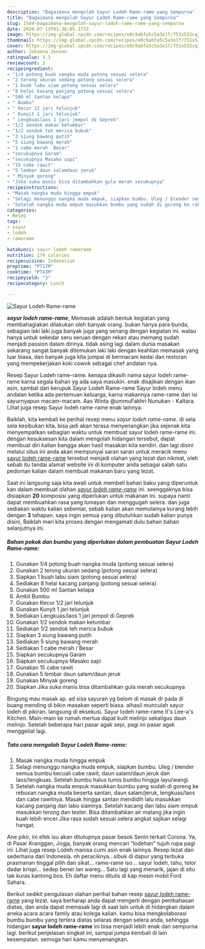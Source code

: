```yaml
---
description: "Bagaimana mengolah Sayur Lodeh Rame-rame yang Sempurna"
title: "Bagaimana mengolah Sayur Lodeh Rame-rame yang Sempurna"
slug: 1544-bagaimana-mengolah-sayur-lodeh-rame-rame-yang-sempurna
date: 2020-07-13T01:38:05.177Z
image: https://img-global.cpcdn.com/recipes/e0c9abfa5c5a3e1f/751x532cq70/sayur-lodeh-rame-rame-foto-resep-utama.jpg
thumbnail: https://img-global.cpcdn.com/recipes/e0c9abfa5c5a3e1f/751x532cq70/sayur-lodeh-rame-rame-foto-resep-utama.jpg
cover: https://img-global.cpcdn.com/recipes/e0c9abfa5c5a3e1f/751x532cq70/sayur-lodeh-rame-rame-foto-resep-utama.jpg
author: Johanna Jensen
ratingvalue: 3.3
reviewcount: 3
recipeingredient:
- "1/4 potong buah nangka muda potong sesuai selera"
- "2 terong ukuran sedang potong sesuai selera"
- "1 buah labu siam potong sesuai selera"
- "8 helai kacang panjang potong sesuai selera"
- "500 ml Santan kelapa"
- " Bumbu"
- " Kecur 12 jari telunjuk"
- " Kunyit 1 jari telunjuk"
- " Lengkuaslaos 1 jari jempol di Geprek"
- "1/2 sendok makan ketumbar"
- "1/2 sendok teh merica bubuk"
- "3 siung bawang putih"
- "5 siung bawang merah"
- "1 cabe merah  Besar"
- "secukupnya Garam"
- "secukupnya Masako sapi"
- "15 cabe rawit"
- "5 lembar daun salamdaun jeruk"
- " Minyak goreng"
- "Jika suka manis bisa ditambahkan gula merah secukupnya"
recipeinstructions:
- "Masak nangka muda hingga empuk"
- "Selagi menunggu nangka muda empuk, siapkan bumbu. Uleg / blender semua bumbu kecuali cabe rawit, daun salam/daun jeruk dan laos/lengkuas. Setelah bumbu halus tumis bumbu hingga layu/wangi."
- "Setelah nangka muda empuk masukkan bumbu yang sudah di goreng ke rebusan nangka muda beserta santan, daun salam/jeruk, lengkuas/laos dan cabe rawitnya. Masak hingga santan mendidih lalu masukkan kacang panjang dan labu siamnya. Setelah kacang dan labu siam empuk masukkan terong dan tester. Bisa ditambahkan air matang jika ingin kuah lebih encer.Jika rasa sudah sesuai selera angkat sajikan selagi hangat."
categories:
- Resep
tags:
- sayur
- lodeh
- ramerame

katakunci: sayur lodeh ramerame 
nutrition: 174 calories
recipecuisine: Indonesian
preptime: "PT17M"
cooktime: "PT43M"
recipeyield: "3"
recipecategory: Lunch

---
```



![Sayur Lodeh Rame-rame](https://img-global.cpcdn.com/recipes/e0c9abfa5c5a3e1f/751x532cq70/sayur-lodeh-rame-rame-foto-resep-utama.jpg)

<b><i>sayur lodeh rame-rame</i></b>, Memasak adalah bentuk kegiatan yang membahagiakan dilakukan oleh banyak orang. bukan hanya para bunda, sebagian laki laki juga banyak juga yang senang dengan kegiatan ini. walau hanya untuk sekedar seru seruan dengan rekan atau memang sudah menjadi passion dalam dirinya. tidak asing lagi dalam dunia masakan sekarang sangat banyak ditemukan laki laki dengan keahlian memasak yang luar biasa, dan banyak juga kita jumpai di bermacam kedai dan restoran yang mempekerjakan koki cowok sebagai chef andalan nya.

Resep Sayur Lodeh rame-rame. kenapa dikasih nama sayur lodeh rame-rame karna segala bahan yg ada saya masukin. enak disajikan dengan ikan asin, sambal dan kerupuk Sayur Lodeh Rame-rame Sayur lodeh menu andalan ketika ada pertemuan keluarga, karna makannya rame-rame dan isi sayurnyapun macam-macam. Aas Winta @ummuFakhri Nunukan - Kaltara. Lihat juga resep Sayur lodeh rame-rame enak lainnya.

Baiklah, kita kembali ke perihal resep menu <i>sayur lodeh rame-rame</i>. di sela sela kesibukan kita, bisa jadi akan terasa menyenangkan jika sejenak kita menyempatkan sebagian waktu untuk membuat sayur lodeh rame-rame ini. dengan kesuksesan kita dalam mengolah hidangan tersebut, dapat membuat diri kalian bangga akan hasil masakan kita sendiri. dan lagi disini melalui situs ini anda akan mempunyai saran saran untuk meracik menu <u>sayur lodeh rame-rame</u> tersebut menjadi olahan yang lezat dan nikmat, oleh sebab itu tandai alamat website ini di komputer anda sebagai salah satu pedoman kalian dalam membuat makanan baru yang lezat.


Saat ini langsung saja kita awali untuk membeli bahan baku yang diperuntuk kan dalam membuat olahan <u><i>sayur lodeh rame-rame</i></u> ini. seenggaknya bisa disiapkan <b>20</b> komposisi yang diperlukan untuk makanan ini. supaya nanti dapat membuahkan rasa yang lumayan dan menggugah selera. dan juga sediakan waktu kalian sebentar, sebab kalian akan memulainya kurang lebih dengan <b>3</b> tahapan. saya ingin semua yang dibutuhkan sudah kalian punya disini, Baiklah mari kita proses dengan mengamati dulu bahan bahan selanjutnya ini.

<!--inarticleads1-->

##### Bahan pokok dan bumbu yang diperlukan dalam pembuatan Sayur Lodeh Rame-rame:

1. Gunakan 1/4 potong buah nangka muda (potong sesuai selera)
1. Gunakan 2 terong ukuran sedang (potong sesuai selera)
1. Siapkan 1 buah labu siam (potong sesuai selera)
1. Sediakan 8 helai kacang panjang (potong sesuai selera)
1. Gunakan 500 ml Santan kelapa
1. Ambil  Bumbu
1. Gunakan  Kecur 1/2 jari telunjuk
1. Gunakan  Kunyit 1 jari telunjuk
1. Sediakan  Lengkuas/laos 1 jari jempol di Geprek
1. Gunakan 1/2 sendok makan ketumbar
1. Sediakan 1/2 sendok teh merica bubuk
1. Siapkan 3 siung bawang putih
1. Sediakan 5 siung bawang merah
1. Sediakan 1 cabe merah / Besar
1. Siapkan secukupnya Garam
1. Siapkan secukupnya Masako sapi
1. Gunakan 15 cabe rawit
1. Gunakan 5 lembar daun salam/daun jeruk
1. Gunakan  Minyak goreng
1. Siapkan Jika suka manis bisa ditambahkan gula merah secukupnya


Bingung mau masak ap. ad sisa sayuran yg belom di masak dr pada di buang mending di bikin masakan seperti biasa. alhasil munculah sayur lodeh di pikiran. langsung di eksekusi. Sayur lodeh rame-rame It&#39;s Lee-a&#39;s Kitchen. Main-main ke rumah mertua dapat kulit melinjo sekaligus daun melinjo. Setelah beberapa hari pasar agak sepi, pagi ini pasar agak menggeliat lagi. 

<!--inarticleads2-->

##### Tata cara mengolah Sayur Lodeh Rame-rame:

1. Masak nangka muda hingga empuk
1. Selagi menunggu nangka muda empuk, siapkan bumbu. Uleg / blender semua bumbu kecuali cabe rawit, daun salam/daun jeruk dan laos/lengkuas. Setelah bumbu halus tumis bumbu hingga layu/wangi.
1. Setelah nangka muda empuk masukkan bumbu yang sudah di goreng ke rebusan nangka muda beserta santan, daun salam/jeruk, lengkuas/laos dan cabe rawitnya. Masak hingga santan mendidih lalu masukkan kacang panjang dan labu siamnya. Setelah kacang dan labu siam empuk masukkan terong dan tester. Bisa ditambahkan air matang jika ingin kuah lebih encer.Jika rasa sudah sesuai selera angkat sajikan selagi hangat.


Ane pikir, ini efek isu akan ditutupnya pasar besok Senin terkait Corona. Ya, di Pasar Kranggan, Jogja, banyak orang mencari &#34;lodehan&#34; tujuh rupa pagi ini. Lihat juga resep Lodeh manisa cumi asin enak lainnya. Resep lezat dan sederhana dari Indonesia. nh peraciknya…sibuk di dapur yang terbuka prasmanan tinggal pilih dan sikat… rame-rame iso… sayur lodeh, tahu, telor dadar krispi… sedep bener lan wareg… Satu lagi yang menarik, jajan di situ tak kuras kantong bos. Eh daftar menu ditulis di kap mesin mobil Ford Sahara. 

Berikut sedikit pengulasan olahan perihal bahan resep <u>sayur lodeh rame-rame</u> yang lezat. saya berharap anda dapat mengerti dengan pembahasan diatas, dan anda dapat memasak lagi di saat lain untuk di hidangkan dalam aneka acara acara family atau kolega kalian. kamu bisa mengkolaborasi bumbu bumbu yang tertera diatas selaras dengan selera anda, sehingga hidangan <b>sayur lodeh rame-rame</b> ini bisa menjadi lebih enak dan sempurna lagi. berikut penjelasan singkat ini, sampai jumpa kembali di lain kesempatan. semoga hari kamu menyenangkan.
